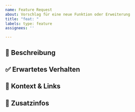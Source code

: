 ```yaml
---
name: Feature Request
about: Vorschlag für eine neue Funktion oder Erweiterung
title: "feat: "
labels: type: feature
assignees: ''

---
```


## 🧠 Beschreibung
<!-- Was soll implementiert werden? Welche Idee liegt zugrunde? -->

## ✅ Erwartetes Verhalten
<!-- Was soll passieren, wenn das Feature umgesetzt ist? -->

## 🔗 Kontext & Links
<!-- Relevante Issues, PRs, Screenshots oder externe Quellen -->

## 📌 Zusatzinfos
<!-- Sonstige Hinweise, technische Details, ... -->
